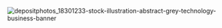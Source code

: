 ![depositphotos_18301233-stock-illustration-abstract-grey-technology-business-banner](https://github.com/user-attachments/assets/4245468a-eef7-4088-9d40-86703ec6f6e4)
